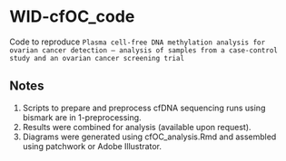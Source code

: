 # WID-cfOC_code

Code to reproduce ``Plasma cell-free DNA methylation analysis for ovarian cancer detection – analysis of samples from a case-control study and an ovarian cancer screening trial``

## Notes

1. Scripts to prepare and preprocess cfDNA sequencing runs using bismark are in 1-preprocessing.
2. Results were combined for analysis (available upon request).
3. Diagrams were generated using cfOC_analysis.Rmd and assembled using patchwork or Adobe Illustrator.
